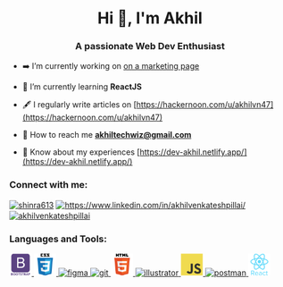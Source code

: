 <h1 align="center">Hi 👋, I'm Akhil</h1>
<h3 align="center">A passionate Web Dev Enthusiast</h3>

- ➡️ I’m currently working on [on a marketing page](https://promotional-page.vercel.app/)

- 📖 I’m currently learning **ReactJS** 

- 🖋️ I regularly write articles on [https://hackernoon.com/u/akhilvn47](https://hackernoon.com/u/akhilvn47)

- 📧 How to reach me **akhiltechwiz@gmail.com**

- 📄 Know about my experiences [https://dev-akhil.netlify.app/](https://dev-akhil.netlify.app/)

<h3 align="left">Connect with me:</h3>
<p align="left">
<a href="https://twitter.com/akhilvn13" target="blank"><img align="center" src="https://raw.githubusercontent.com/rahuldkjain/github-profile-readme-generator/master/src/images/icons/Social/twitter.svg" alt="shinra613" height="30" width="40" /></a>
<a href="https://linkedin.com/in/https://www.linkedin.com/in/akhilvenkateshpillai/" target="blank"><img align="center" src="https://raw.githubusercontent.com/rahuldkjain/github-profile-readme-generator/master/src/images/icons/Social/linked-in-alt.svg" alt="https://www.linkedin.com/in/akhilvenkateshpillai/" height="30" width="40" /></a>
<a href="https://codesandbox.com/akhilvenkateshpillai" target="blank"><img align="center" src="https://cdn.jsdelivr.net/npm/simple-icons@3.0.1/icons/codesandbox.svg" alt="akhilvenkateshpillai" height="30" width="40" /></a>
</p>

<h3 align="left">Languages and Tools:</h3>
<p align="left"> <a href="https://getbootstrap.com" target="_blank"> <img src="https://raw.githubusercontent.com/devicons/devicon/master/icons/bootstrap/bootstrap-plain-wordmark.svg" alt="bootstrap" width="40" height="40"/> </a> <a href="https://www.w3schools.com/css/" target="_blank"> <img src="https://raw.githubusercontent.com/devicons/devicon/master/icons/css3/css3-original-wordmark.svg" alt="css3" width="40" height="40"/> </a> <a href="https://www.figma.com/" target="_blank"> <img src="https://www.vectorlogo.zone/logos/figma/figma-icon.svg" alt="figma" width="40" height="40"/> </a> <a href="https://git-scm.com/" target="_blank"> <img src="https://www.vectorlogo.zone/logos/git-scm/git-scm-icon.svg" alt="git" width="40" height="40"/> </a> <a href="https://www.w3.org/html/" target="_blank"> <img src="https://raw.githubusercontent.com/devicons/devicon/master/icons/html5/html5-original-wordmark.svg" alt="html5" width="40" height="40"/> </a> <a href="https://www.adobe.com/in/products/illustrator.html" target="_blank"> <img src="https://www.vectorlogo.zone/logos/adobe_illustrator/adobe_illustrator-icon.svg" alt="illustrator" width="40" height="40"/> </a> <a href="https://developer.mozilla.org/en-US/docs/Web/JavaScript" target="_blank"> <img src="https://raw.githubusercontent.com/devicons/devicon/master/icons/javascript/javascript-original.svg" alt="javascript" width="40" height="40"/> </a> <a href="https://postman.com" target="_blank"> <img src="https://www.vectorlogo.zone/logos/getpostman/getpostman-icon.svg" alt="postman" width="40" height="40"/> </a> <a href="https://reactjs.org/" target="_blank"> <img src="https://raw.githubusercontent.com/devicons/devicon/master/icons/react/react-original-wordmark.svg" alt="react" width="40" height="40"/> </a> </p>
